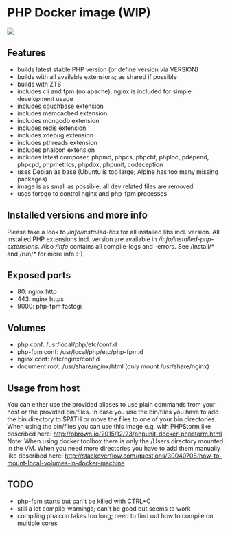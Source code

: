 # PHP Docker image (WIP)

[![](https://badge.imagelayers.io/konjak/php:latest.svg)](https://imagelayers.io/?images=konjak/php:latest)

## Features
- builds latest stable PHP version (or define version via VERSION)
- builds with all available extensions; as shared if possible
- builds with ZTS
- includes cli and fpm (no apache); nginx is included for simple development usage
- includes couchbase extension
- includes memcached extension
- includes mongodb extension
- includes redis extension
- includes xdebug extension
- includes pthreads extension
- includes phalcon extension
- includes latest composer, phpmd, phpcs, phpcbf, phploc, pdepend, phpcpd, phpmetrics, phpdox, phpunit, codeception
- uses Debian as base (Ubuntu is too large; Alpine has too many missing packages)
- image is as small as possible; all dev related files are removed
- uses forego to control nginx and php-fpm processes

## Installed versions and more info
Please take a look to */info/installed-libs* for all installed libs incl. version. All installed PHP extensions incl. version are available in */info/installed-php-extensions*.
Also */info* contains all compile-logs and -errors.
See /install/\* and /run/\* for more info :-)

## Exposed ports
- 80: nginx http
- 443: nginx https
- 9000: php-fpm fastcgi

## Volumes
- php conf: /usr/local/php/etc/conf.d
- php-fpm conf: /usr/local/php/etc/php-fpm.d
- nginx conf: /etc/nginx/conf.d
- document root: /usr/share/nginx/html (only mount /usr/share/nginx)

## Usage from host
You can either use the provided aliases to use plain commands from your host or the provided bin/files. In case you use the bin/files you have to add the bin directory to $PATH or move the files to one of your bin directories.
When using the bin/files you can use this image e.g. with PHPStorm like described here: http://obrown.io/2015/12/23/phpunit-docker-phpstorm.html
Note: When using docker toolbox there is only the /Users directory mounted in the VM. When you need more directories you have to add them manually like described here: http://stackoverflow.com/questions/30040708/how-to-mount-local-volumes-in-docker-machine

## TODO
- php-fpm starts but can't be killed with CTRL+C
- still a lot compile-warnings; can't be good but seems to work
- compiling phalcon takes too long; need to find out how to compile on multiple cores
